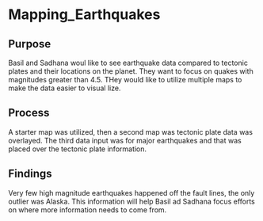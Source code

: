 # Mapping_Earthquakes

## Purpose
Basil and Sadhana woul like to see earthquake data compared to tectonic plates and their locations on the planet. They want to focus on quakes with magnitudes greater than 4.5. THey would like to utilize multiple maps to make the data easier to visual lize.
## Process
A starter map was utilized, then a second map was tectonic plate data was overlayed. The third data input was for major earthquakes and that was placed over the tectonic plate information.
## Findings
Very few high magnitude earthquakes happened off the fault lines, the only outlier was Alaska. This information will help Basil ad Sadhana focus efforts on where more information needs to come from.
